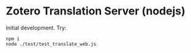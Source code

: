 # Zotero Translation Server (nodejs)

Initial development. Try:

```
npm i
node ./test/test_translate_web.js
```

